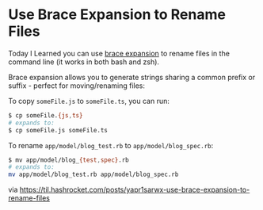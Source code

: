 # Use Brace Expansion to Rename Files

Today I Learned you can use [brace
expansion](https://www.gnu.org/software/bash/manual/html_node/Brace-Expansion.html)
to rename files in the command line (it works in both bash and zsh).

Brace expansion allows you to generate strings sharing a common prefix or
suffix - perfect for moving/renaming files:

To copy `someFile.js` to `someFile.ts`, you can run:

``` sh
$ cp someFile.{js,ts}
# expands to:
$ cp someFile.js someFile.ts
```

To rename `app/model/blog_test.rb` to `app/model/blog_spec.rb`:

```sh
$ mv app/model/blog_{test,spec}.rb
# expands to:
mv app/model/blog_test.rb app/model/blog_spec.rb
```

via https://til.hashrocket.com/posts/yapr1sarwx-use-brace-expansion-to-rename-files

